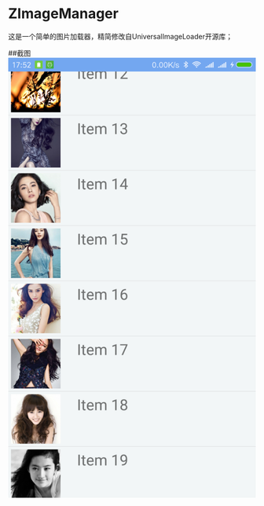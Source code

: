 # ZImageManager
这是一个简单的图片加载器，精简修改自UniversalImageLoader开源库；

##截图
![image](https://github.com/ZhangSir/ZImageManager/blob/master/Screenshot_2017-09-15-17-52-37-716_com.itzs.imagemanager.png)